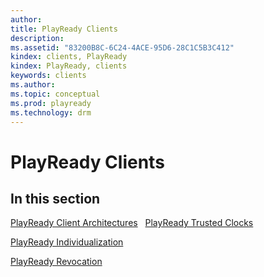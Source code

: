```yaml
---
author:
title: PlayReady Clients
description:
ms.assetid: "83200B8C-6C24-4ACE-95D6-28C1C5B3C412"
kindex: clients, PlayReady
kindex: PlayReady, clients
keywords: clients
ms.author:
ms.topic: conceptual
ms.prod: playready
ms.technology: drm
---
```



# PlayReady Clients



## In this section

[PlayReady Client Architectures](client-architectures.md)
 
[PlayReady Trusted Clocks](trusted-clocks.md) 

[PlayReady Individualization](individualization.md) 

[PlayReady Revocation](revocation.md) 
